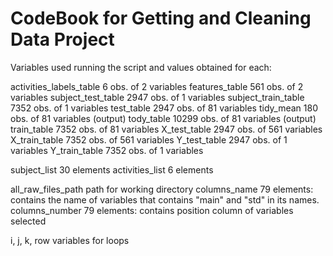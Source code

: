 CodeBook for Getting and Cleaning Data Project
==============================================

Variables used running the script and values obtained for each:

activities_labels_table     6 obs. of 2 variables
features_table              561 obs. of 2 variables
subject_test_table          2947  obs. of 1 variables
subject_train_table         7352  obs. of 1 variables
test_table                  2947  obs. of 81 variables
tidy_mean                   180  obs. of 81 variables (output)
tody_table                  10299  obs. of 81 variables (output)
train_table                 7352  obs. of 81 variables
X_test_table                2947  obs. of 561 variables
X_train_table               7352  obs. of 561 variables
Y_test_table                2947  obs. of 1 variables
Y_train_table               7352 obs. of 1 variables

subject_list                30 elements
activities_list             6 elements

all_raw_files_path          path for working directory
columns_name                79 elements: contains the name of variables that contains "main" and "std" in its names.
columns_number              79 elements: contains position column of variables selected

i, j, k, row                variables for loops

